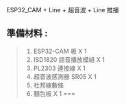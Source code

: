 ESP32_CAM + Line + 超音波 + Line 推播

## 準備材料 : 
>1. ESP32-CAM 板 X 1
>2. ISD1820 語音播放模組 X 1
>3. PL2303 連接線 X 1
>4. 超音波感測器 SR05 X 1
>5. 杜邦線數條
>6. 麵包板 X 1
===


